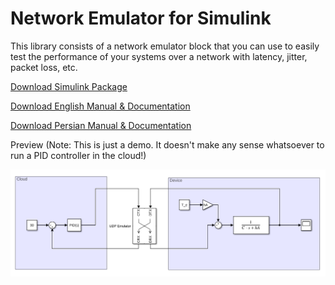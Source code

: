 # Network Emulator for Simulink

This library consists of a network emulator block that you can use to easily test the performance of your systems over a network with latency, jitter, packet loss, etc.

[Download Simulink Package](https://github.com/m2-farzan/simulink-network-emulator/releases/latest/download/IDAS-Network-Emulator.mltbx)

[Download English Manual & Documentation](https://github.com/m2-farzan/simulink-network-emulator/releases/latest/download/docs-en.pdf)

[Download Persian Manual & Documentation](https://github.com/m2-farzan/simulink-network-emulator/releases/latest/download/docs-fa.pdf)

Preview (Note: This is just a demo. It doesn't make any sense whatsoever to run a PID controller in the cloud!)

![Preview](https://raw.githubusercontent.com/m2-farzan/simulink-network-emulator/main/docs/preview.png)